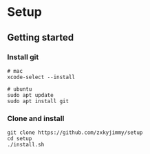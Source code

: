 # Setup

## Getting started

### Install git
```
# mac
xcode-select --install

# ubuntu
sudo apt update
sudo apt install git
```

### Clone and install
```
git clone https://github.com/zxkyjimmy/setup
cd setup
./install.sh
```
